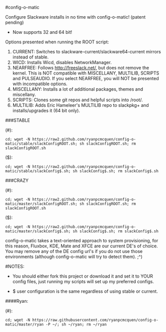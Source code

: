 #config-o-matic

Configure Slackware installs in no time with config-o-matic! (patent pending)

- Now supports 32 and 64 bit!


Options presented when running the ROOT script:


1. CURRENT: Switches to slackware-current/slackware64-current mirrors instead of stable.
2. WICD: Installs Wicd, disables NetworkManager.
3. NEARFREE: Follows http://freeslack.net/, but does not remove the kernel. This is NOT compatible with MISCELLANY, MULTILIB, SCRIPTS and PULSEAUDIO. If you select NEARFREE, you will NOT be presented with incompatible options.
4. MISCELLANY: Installs a lot of additional packages, themes and miscellany.
5. SCRIPTS: Clones some git repos and helpful scripts into /root/.
6. MULTILIB: Adds Eric Hameleer's MULTILIB repo to slackpkg+ and installs/upgrades it (64 bit only).


###STABLE


(#):

```cd; wget -N https://raw2.github.com/ryanpcmcquen/config-o-matic/stable/slackConfigROOT.sh; sh slackConfigROOT.sh; rm slackConfigROOT.sh```

($):

```cd; wget -N https://raw2.github.com/ryanpcmcquen/config-o-matic/stable/slackConfig$.sh; sh slackConfig$.sh; rm slackConfig$.sh```


###CRAZY


(#):

```cd; wget -N https://raw2.github.com/ryanpcmcquen/config-o-matic/master/slackConfigROOT.sh; sh slackConfigROOT.sh; rm slackConfigROOT.sh```

($):

```cd; wget -N https://raw2.github.com/ryanpcmcquen/config-o-matic/master/slackConfig$.sh; sh slackConfig$.sh; rm slackConfig$.sh```


config-o-matic takes a text-oriented approach to system provisioning, for this reason, Fluxbox, KDE, Mate and XFCE are our current DE's of choice. You may remove any of the DE config url's if you do not use those environments (although config-o-matic will try to detect them).  ;^)

#NOTES:
 - You should either fork this project or download it and set it to YOUR config files, just running my scripts will set up my preferred configs.

 - $ user configuration is the same regardless of using stable or current.


####Ryan:

(#):

```cd; wget -N https://raw.githubusercontent.com/ryanpcmcquen/config-o-matic/master/ryan -P ~/; sh ~/ryan; rm ~/ryan```
